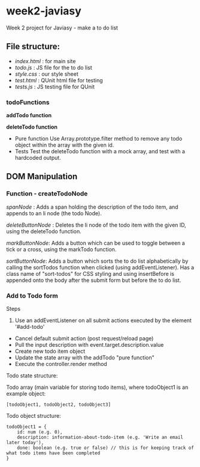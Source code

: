 # week2-javiasy
Week 2 project for Javiasy - make a to do list

## File structure:

- *index.html* : for main site
- *todo.js* : JS file for the to do list
- *style.css* : our style sheet
- *test.html* : QUnit html file for testing
- *tests.js* : JS testing file for QUnit

### todoFunctions

**addTodo function**

**deleteTodo function**
- Pure function
    Use Array.prototype.filter method to remove any todo object within the array with the given id.
- Tests
    Test the deleteTodo function with a mock array, and test with a hardcoded output.

## DOM Manipulation

### Function - createTodoNode

*spanNode* : Adds a span holding the description of the todo item, and appends to an li node (the todo Node).

*deleteButtonNode* : Deletes the li node of the todo item with the given ID, using the deleteTodo function.

*markButtonNode*: Adds a button which can be used to toggle between a tick or a cross, using the markTodo function.

*sortButtonNode*: Adds a button which sorts the to do list alphabetically by calling the sortTodos function when clicked (using addEventListener). Has a class name of "sort-todos" for CSS styling and using insertBefore is appended onto the body after the submit form but before the to do list.

### Add to Todo form

Steps
1. Use an addEventListener on all submit actions executed by the element '#add-todo'
- Cancel default submit action (post request/reload page)
- Pull the input description with event.target.description.value
- Create new todo item object
- Update the state array with the addTodo "pure function"
- Execute the controller.render method


Todo state structure:

  Todo array (main variable for storing todo items), where todoObject1 is an example object:

    [todoObject1, todoObject2, todoObject3]

  Todo object structure:

    todoObject1 = {
        id: num (e.g. 0),
        description: information-about-todo-item (e.g. 'Write an email later today'),
        done: boolean (e.g. true or false) // this is for keeping track of what todo items have been completed
    }
